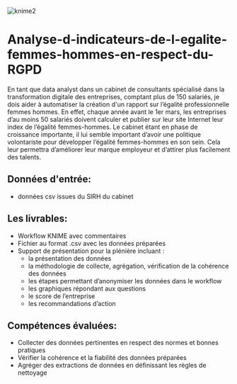 

![knime2](https://github.com/user-attachments/assets/ffeff671-2e64-4380-8175-a628b2e5a129)


# Analyse-d-indicateurs-de-l-egalite-femmes-hommes-en-respect-du-RGPD
En tant que data analyst dans un cabinet de consultants spécialisé dans la transformation digitale des entreprises, comptant plus de 150 salariés, je dois aider à automatiser la création d'un rapport sur l’égalité professionnelle femmes hommes. 
En effet, chaque année avant le 1er mars, les entreprises d’au moins 50 salariés doivent calculer et publier sur leur site Internet leur index de l’égalité femmes-hommes. Le cabinet étant en phase de croissance importante, il lui semble important d’avoir une politique volontariste pour développer l’égalité femmes-hommes en son sein. Cela leur permettra d’améliorer leur marque employeur et d’attirer plus facilement des talents.


## Données d'entrée:

- données csv issues du SIRH du cabinet

## Les livrables:

- Workflow KNIME avec commentaires
- Fichier au format .csv avec les données préparées
- Support de présentation pour la plénière incluant :
  - la présentation des données
  - la méthodologie de collecte, agrégation, vérification de la cohérence des données
  - les étapes permettant d’anonymiser les données dans le workflow
  - les graphiques répondant aux questions
  - le score de l’entreprise
  - les recommandations d’action

## Compétences évaluées:

- Collecter des données pertinentes en respect des normes et bonnes pratiques
- Vérifier la cohérence et la fiabilité des données préparées
- Agréger des extractions de données en définissant les règles de nettoyage
